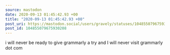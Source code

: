 ```yaml
---
source: mastodon
date: 2020-09-13 01:45:42.93 +00
title: "2020-09-13 01:45:42.93 +00"
post_uri: https://mastodon.social/users/gravely/statuses/104855079675930208
post_id: 104855079675930208
---
```

i will never be ready to give grammarly a try and I will never visit grammarly dot com


